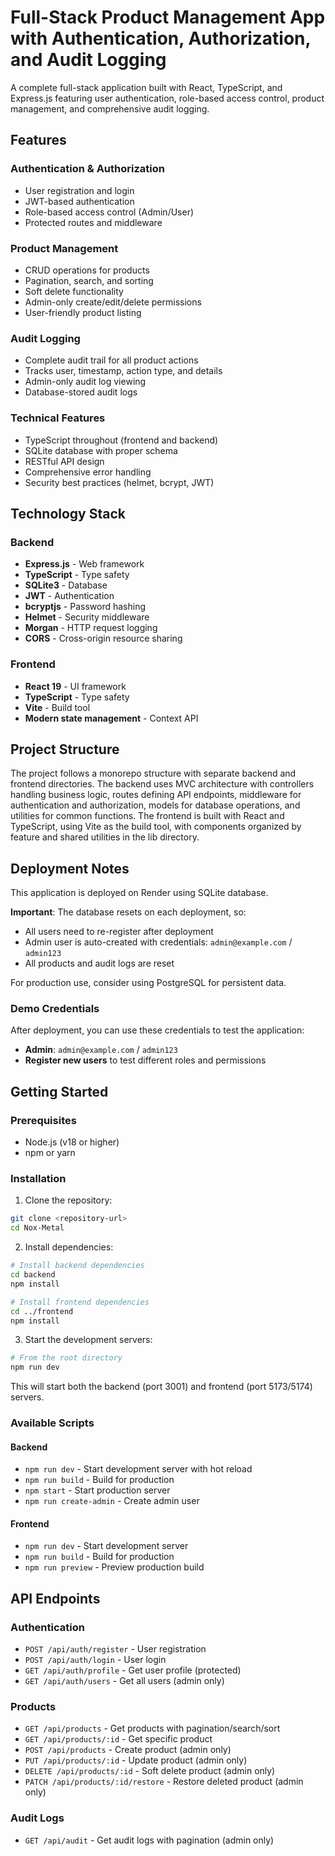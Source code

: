 # Full-Stack Product Management App with Authentication, Authorization, and Audit Logging

A complete full-stack application built with React, TypeScript, and Express.js featuring user authentication, role-based access control, product management, and comprehensive audit logging.

## Features

### Authentication & Authorization
- User registration and login
- JWT-based authentication
- Role-based access control (Admin/User)
- Protected routes and middleware

### Product Management
- CRUD operations for products
- Pagination, search, and sorting
- Soft delete functionality
- Admin-only create/edit/delete permissions
- User-friendly product listing

### Audit Logging
- Complete audit trail for all product actions
- Tracks user, timestamp, action type, and details
- Admin-only audit log viewing
- Database-stored audit logs

### Technical Features
- TypeScript throughout (frontend and backend)
- SQLite database with proper schema
- RESTful API design
- Comprehensive error handling
- Security best practices (helmet, bcrypt, JWT)

## Technology Stack

### Backend
- **Express.js** - Web framework
- **TypeScript** - Type safety
- **SQLite3** - Database
- **JWT** - Authentication
- **bcryptjs** - Password hashing
- **Helmet** - Security middleware
- **Morgan** - HTTP request logging
- **CORS** - Cross-origin resource sharing

### Frontend
- **React 19** - UI framework
- **TypeScript** - Type safety
- **Vite** - Build tool
- **Modern state management** - Context API

## Project Structure

The project follows a monorepo structure with separate backend and frontend directories. The backend uses MVC architecture with controllers handling business logic, routes defining API endpoints, middleware for authentication and authorization, models for database operations, and utilities for common functions. The frontend is built with React and TypeScript, using Vite as the build tool, with components organized by feature and shared utilities in the lib directory.

## Deployment Notes

This application is deployed on Render using SQLite database. 

**Important**: The database resets on each deployment, so:
- All users need to re-register after deployment
- Admin user is auto-created with credentials: `admin@example.com` / `admin123`
- All products and audit logs are reset

For production use, consider using PostgreSQL for persistent data.

### Demo Credentials
After deployment, you can use these credentials to test the application:
- **Admin**: `admin@example.com` / `admin123`
- **Register new users** to test different roles and permissions

## Getting Started

### Prerequisites
- Node.js (v18 or higher)
- npm or yarn

### Installation

1. Clone the repository:
```bash
git clone <repository-url>
cd Nox-Metal
```

2. Install dependencies:
```bash
# Install backend dependencies
cd backend
npm install

# Install frontend dependencies
cd ../frontend
npm install
```

3. Start the development servers:
```bash
# From the root directory
npm run dev
```

This will start both the backend (port 3001) and frontend (port 5173/5174) servers.

### Available Scripts

#### Backend
- `npm run dev` - Start development server with hot reload
- `npm run build` - Build for production
- `npm start` - Start production server
- `npm run create-admin` - Create admin user

#### Frontend
- `npm run dev` - Start development server
- `npm run build` - Build for production
- `npm run preview` - Preview production build

## API Endpoints

### Authentication
- `POST /api/auth/register` - User registration
- `POST /api/auth/login` - User login
- `GET /api/auth/profile` - Get user profile (protected)
- `GET /api/auth/users` - Get all users (admin only)

### Products
- `GET /api/products` - Get products with pagination/search/sort
- `GET /api/products/:id` - Get specific product
- `POST /api/products` - Create product (admin only)
- `PUT /api/products/:id` - Update product (admin only)
- `DELETE /api/products/:id` - Soft delete product (admin only)
- `PATCH /api/products/:id/restore` - Restore deleted product (admin only)

### Audit Logs
- `GET /api/audit` - Get audit logs with pagination (admin only)


